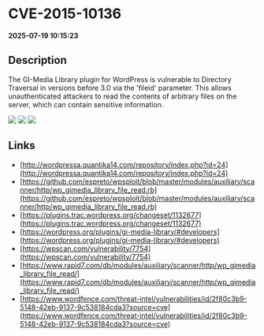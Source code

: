 # CVE-2015-10136

**2025-07-19 10:15:23**

## Description
The GI-Media Library plugin for WordPress is vulnerable to Directory Traversal in versions before 3.0 via the 'fileid' parameter. This allows unauthenticated attackers to read the contents of arbitrary files on the server, which can contain sensitive information.

![](https://img.shields.io/static/v1?label=Score&message=7.5&color=red)
![](https://img.shields.io/static/v1?label=Severity&message=HIGH&color=red)
![](https://img.shields.io/static/v1?label=CWE&message=Traversal&color=green)

## Links
- [http://wordpressa.quantika14.com/repository/index.php?id=24](http://wordpressa.quantika14.com/repository/index.php?id=24)
- [https://github.com/espreto/wpsploit/blob/master/modules/auxiliary/scanner/http/wp_gimedia_library_file_read.rb](https://github.com/espreto/wpsploit/blob/master/modules/auxiliary/scanner/http/wp_gimedia_library_file_read.rb)
- [https://plugins.trac.wordpress.org/changeset/1132677](https://plugins.trac.wordpress.org/changeset/1132677)
- [https://wordpress.org/plugins/gi-media-library/#developers](https://wordpress.org/plugins/gi-media-library/#developers)
- [https://wpscan.com/vulnerability/7754](https://wpscan.com/vulnerability/7754)
- [https://www.rapid7.com/db/modules/auxiliary/scanner/http/wp_gimedia_library_file_read/](https://www.rapid7.com/db/modules/auxiliary/scanner/http/wp_gimedia_library_file_read/)
- [https://www.wordfence.com/threat-intel/vulnerabilities/id/2f80c3b9-5148-42eb-9137-9c538184cda3?source=cve](https://www.wordfence.com/threat-intel/vulnerabilities/id/2f80c3b9-5148-42eb-9137-9c538184cda3?source=cve)
